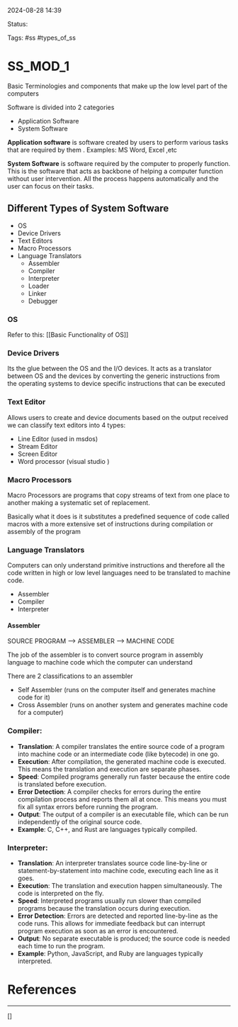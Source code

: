 
2024-08-28 14:39


Status: 

Tags: #ss #types_of_ss

# SS_MOD_1

Basic Terminologies and components that make up the low level part of the computers

Software is divided into 2 categories 
- Application Software 
- System Software

**Application software** is software created by users to perform various tasks that are required by them . Examples:  MS Word, Excel ,etc

**System Software** is software required by the computer to properly function. This is the software that acts as backbone of helping a computer function without user intervention. All the process happens automatically and the user can focus on their tasks.

## Different Types of System Software
- OS 
- Device Drivers
- Text Editors 
- Macro Processors 
- Language Translators
	- Assembler 
	- Compiler
	- Interpreter
	- Loader
	- Linker 
	- Debugger


### OS
Refer to this: [[Basic Functionality of OS]]

### Device Drivers
Its the glue between the OS and the I/O devices. It acts as a translator between OS and the devices by converting the generic instructions from the operating systems to device specific instructions that can be executed

### Text Editor
Allows users to create and device documents based on the output received we can classify text editors into 4 types:
- Line Editor (used in msdos)
- Stream Editor
- Screen Editor
- Word processor (visual studio )

### Macro Processors
Macro Processors are programs that copy streams of text from one place to another making a systematic set of replacement.

Basically what it does is it substitutes a predefined sequence of code called macros with a more extensive set of instructions during compilation or assembly of the program

### Language Translators 
Computers can only understand primitive instructions and therefore all the code written in high or low level languages need to be translated to machine code. 
- Assembler
- Compiler
- Interpreter

#### Assembler

SOURCE PROGRAM --> ASSEMBLER --> MACHINE CODE

The job of the assembler is to convert source program in assembly language to machine code which the computer can understand

There are 2 classifications to an assembler
- Self Assembler (runs on the computer itself and generates machine code for it)
- Cross Assembler (runs on another system and generates machine code for a computer)

### Compiler:

- **Translation**: A compiler translates the entire source code of a program into machine code or an intermediate code (like bytecode) in one go.
- **Execution**: After compilation, the generated machine code is executed. This means the translation and execution are separate phases.
- **Speed**: Compiled programs generally run faster because the entire code is translated before execution.
- **Error Detection**: A compiler checks for errors during the entire compilation process and reports them all at once. This means you must fix all syntax errors before running the program.
- **Output**: The output of a compiler is an executable file, which can be run independently of the original source code.
- **Example**: C, C++, and Rust are languages typically compiled.

### Interpreter:

- **Translation**: An interpreter translates source code line-by-line or statement-by-statement into machine code, executing each line as it goes.
- **Execution**: The translation and execution happen simultaneously. The code is interpreted on the fly.
- **Speed**: Interpreted programs usually run slower than compiled programs because the translation occurs during execution.
- **Error Detection**: Errors are detected and reported line-by-line as the code runs. This allows for immediate feedback but can interrupt program execution as soon as an error is encountered.
- **Output**: No separate executable is produced; the source code is needed each time to run the program.
- **Example**: Python, JavaScript, and Ruby are languages typically interpreted.


# References
---

[]
